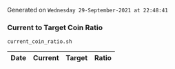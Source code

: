 Generated on `Wednesday 29-September-2021 at 22:48:41`

### Current to Target Coin Ratio
`current_coin_ratio.sh`

Date|Current|Target|Ratio
---|---|---|---
